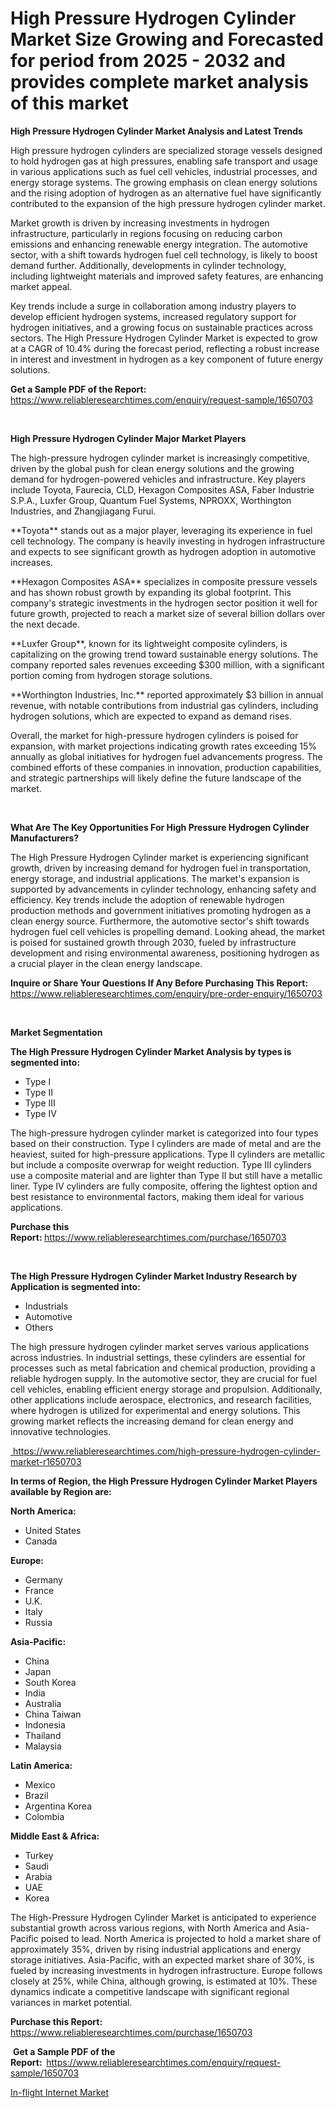 <p><h1>High Pressure Hydrogen Cylinder Market Size Growing and Forecasted for period from 2025 - 2032 and provides complete market analysis of this market</h1></p><p><strong>High Pressure Hydrogen Cylinder Market Analysis and Latest Trends</strong></p>
<p><p>High pressure hydrogen cylinders are specialized storage vessels designed to hold hydrogen gas at high pressures, enabling safe transport and usage in various applications such as fuel cell vehicles, industrial processes, and energy storage systems. The growing emphasis on clean energy solutions and the rising adoption of hydrogen as an alternative fuel have significantly contributed to the expansion of the high pressure hydrogen cylinder market.</p><p>Market growth is driven by increasing investments in hydrogen infrastructure, particularly in regions focusing on reducing carbon emissions and enhancing renewable energy integration. The automotive sector, with a shift towards hydrogen fuel cell technology, is likely to boost demand further. Additionally, developments in cylinder technology, including lightweight materials and improved safety features, are enhancing market appeal.</p><p>Key trends include a surge in collaboration among industry players to develop efficient hydrogen systems, increased regulatory support for hydrogen initiatives, and a growing focus on sustainable practices across sectors. The High Pressure Hydrogen Cylinder Market is expected to grow at a CAGR of 10.4% during the forecast period, reflecting a robust increase in interest and investment in hydrogen as a key component of future energy solutions.</p></p>
<p><strong>Get a Sample PDF of the Report:&nbsp;</strong> <a href="https://www.reliableresearchtimes.com/enquiry/request-sample/1650703?utm_campaign=2931&utm_medium=2&utm_source=Github&utm_content=ia&utm_term=23032025&utm_id=high-pressure-hydrogen-cylinder">https://www.reliableresearchtimes.com/enquiry/request-sample/1650703</a></p>
<p>&nbsp;</p>
<p><strong>High Pressure Hydrogen Cylinder Major Market Players</strong></p>
<p><p>The high-pressure hydrogen cylinder market is increasingly competitive, driven by the global push for clean energy solutions and the growing demand for hydrogen-powered vehicles and infrastructure. Key players include Toyota, Faurecia, CLD, Hexagon Composites ASA, Faber Industrie S.P.A., Luxfer Group, Quantum Fuel Systems, NPROXX, Worthington Industries, and Zhangjiagang Furui.</p><p>**Toyota** stands out as a major player, leveraging its experience in fuel cell technology. The company is heavily investing in hydrogen infrastructure and expects to see significant growth as hydrogen adoption in automotive increases. </p><p>**Hexagon Composites ASA** specializes in composite pressure vessels and has shown robust growth by expanding its global footprint. This company's strategic investments in the hydrogen sector position it well for future growth, projected to reach a market size of several billion dollars over the next decade.</p><p>**Luxfer Group**, known for its lightweight composite cylinders, is capitalizing on the growing trend toward sustainable energy solutions. The company reported sales revenues exceeding $300 million, with a significant portion coming from hydrogen storage solutions.</p><p>**Worthington Industries, Inc.** reported approximately $3 billion in annual revenue, with notable contributions from industrial gas cylinders, including hydrogen solutions, which are expected to expand as demand rises.</p><p>Overall, the market for high-pressure hydrogen cylinders is poised for expansion, with market projections indicating growth rates exceeding 15% annually as global initiatives for hydrogen fuel advancements progress. The combined efforts of these companies in innovation, production capabilities, and strategic partnerships will likely define the future landscape of the market.</p></p>
<p>&nbsp;</p>
<p><strong>What Are The Key Opportunities For High Pressure Hydrogen Cylinder Manufacturers?</strong></p>
<p><p>The High Pressure Hydrogen Cylinder market is experiencing significant growth, driven by increasing demand for hydrogen fuel in transportation, energy storage, and industrial applications. The market's expansion is supported by advancements in cylinder technology, enhancing safety and efficiency. Key trends include the adoption of renewable hydrogen production methods and government initiatives promoting hydrogen as a clean energy source. Furthermore, the automotive sector's shift towards hydrogen fuel cell vehicles is propelling demand. Looking ahead, the market is poised for sustained growth through 2030, fueled by infrastructure development and rising environmental awareness, positioning hydrogen as a crucial player in the clean energy landscape.</p></p>
<p><strong>Inquire or Share Your Questions If Any Before Purchasing This Report:</strong> <a href="https://www.reliableresearchtimes.com/enquiry/pre-order-enquiry/1650703?utm_campaign=2931&utm_medium=2&utm_source=Github&utm_content=ia&utm_term=23032025&utm_id=high-pressure-hydrogen-cylinder">https://www.reliableresearchtimes.com/enquiry/pre-order-enquiry/1650703</a></p>
<p>&nbsp;</p>
<p><strong>Market Segmentation</strong></p>
<p><strong>The High Pressure Hydrogen Cylinder Market Analysis by types is segmented into:</strong></p>
<p><ul><li>Type I</li><li>Type II</li><li>Type III</li><li>Type IV</li></ul></p>
<p><p>The high-pressure hydrogen cylinder market is categorized into four types based on their construction. Type I cylinders are made of metal and are the heaviest, suited for high-pressure applications. Type II cylinders are metallic but include a composite overwrap for weight reduction. Type III cylinders use a composite material and are lighter than Type II but still have a metallic liner. Type IV cylinders are fully composite, offering the lightest option and best resistance to environmental factors, making them ideal for various applications.</p></p>
<p><strong>Purchase this Report:&nbsp;</strong><a href="https://www.reliableresearchtimes.com/purchase/1650703?utm_campaign=2931&utm_medium=2&utm_source=Github&utm_content=ia&utm_term=23032025&utm_id=high-pressure-hydrogen-cylinder">https://www.reliableresearchtimes.com/purchase/1650703</a></p>
<p>&nbsp;</p>
<p><strong>The High Pressure Hydrogen Cylinder Market Industry Research by Application is segmented into:</strong></p>
<p><ul><li>Industrials</li><li>Automotive</li><li>Others</li></ul></p>
<p><p>The high pressure hydrogen cylinder market serves various applications across industries. In industrial settings, these cylinders are essential for processes such as metal fabrication and chemical production, providing a reliable hydrogen supply. In the automotive sector, they are crucial for fuel cell vehicles, enabling efficient energy storage and propulsion. Additionally, other applications include aerospace, electronics, and research facilities, where hydrogen is utilized for experimental and energy solutions. This growing market reflects the increasing demand for clean energy and innovative technologies.</p></p>
<p><a href="https://www.reliableresearchtimes.com/high-pressure-hydrogen-cylinder-market-r1650703?utm_campaign=2931&utm_medium=2&utm_source=Github&utm_content=ia&utm_term=23032025&utm_id=high-pressure-hydrogen-cylinder">&nbsp;https://www.reliableresearchtimes.com/high-pressure-hydrogen-cylinder-market-r1650703</a></p>
<p><strong>In terms of Region, the High Pressure Hydrogen Cylinder Market Players available by Region are:</strong></p>
<p>
    <p> <strong> North America: </strong>
        <ul>
            <li>United States</li>
            <li>Canada</li>
        </ul>
        </p> 
    <p> <strong> Europe: </strong>
        <ul>
            <li>Germany</li>
            <li>France</li>
            <li>U.K.</li>
            <li>Italy</li>
            <li>Russia</li>
        </ul>
        </p> 
    <p> <strong> Asia-Pacific: </strong>
        <ul>
            <li>China</li>
            <li>Japan</li>
            <li>South Korea</li>
            <li>India</li>
            <li>Australia</li>
            <li>China Taiwan</li>
            <li>Indonesia</li>
            <li>Thailand</li>
            <li>Malaysia</li>
        </ul>
        </p> 
    <p> <strong> Latin America: </strong>
        <ul>
            <li>Mexico</li>
            <li>Brazil</li>
            <li>Argentina Korea</li>
            <li>Colombia</li>
        </ul>
        </p> 
    <p> <strong> Middle East & Africa: </strong>
        <ul>
            <li>Turkey</li>
            <li>Saudi</li>
            <li>Arabia</li>
            <li>UAE</li>
            <li>Korea</li>
        </ul>
    </p>
    </p>
<p><p>The High-Pressure Hydrogen Cylinder Market is anticipated to experience substantial growth across various regions, with North America and Asia-Pacific poised to lead. North America is projected to hold a market share of approximately 35%, driven by rising industrial applications and energy storage initiatives. Asia-Pacific, with an expected market share of 30%, is fueled by increasing investments in hydrogen infrastructure. Europe follows closely at 25%, while China, although growing, is estimated at 10%. These dynamics indicate a competitive landscape with significant regional variances in market potential.</p></p>
<p><strong>Purchase this Report: </strong><a href="https://www.reliableresearchtimes.com/purchase/1650703?utm_campaign=2931&utm_medium=2&utm_source=Github&utm_content=ia&utm_term=23032025&utm_id=high-pressure-hydrogen-cylinder">https://www.reliableresearchtimes.com/purchase/1650703</a></p>
<p>&nbsp;<strong>Get a Sample PDF of the Report:&nbsp;&nbsp;</strong><a href="https://www.reliableresearchtimes.com/enquiry/request-sample/1650703?utm_campaign=2931&utm_medium=2&utm_source=Github&utm_content=ia&utm_term=23032025&utm_id=high-pressure-hydrogen-cylinder">https://www.reliableresearchtimes.com/enquiry/request-sample/1650703</a></p>
<p><strong></strong></p>
<p><p><a href="https://github.com/dailyspunj47/Market-Research-Report-List-1/blob/main/in-flight-internet-market.md?utm_campaign=2931&utm_medium=2&utm_source=Github&utm_content=ia&utm_term=23032025&utm_id=high-pressure-hydrogen-cylinder">In-flight Internet Market</a></p></p>